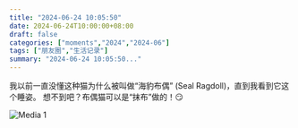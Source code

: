 ```yaml
---
title: "2024-06-24 10:05:50"
date: 2024-06-24T10:00:00+08:00
draft: false
categories: ["moments","2024","2024-06"]
tags: ["朋友圈","生活记录"]
summary: "2024-06-24 10:05:50..."
---
```


我以前一直没懂这种猫为什么被叫做“海豹布偶” (Seal Ragdoll)，直到我看到它这个睡姿。
​
​想不到吧？布偶猫可以是“抹布”做的！😏

![Media 1](/Moments/photos/2024-06-24/202406241005500.jpg)


